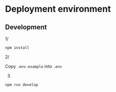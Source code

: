 # Deployment environment

## Development

1/ 

```
npm install
```

2/

Copy `.env.example` into `.env`

3.

```
npm run develop
```
